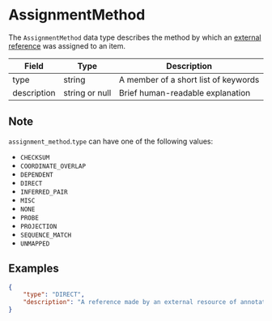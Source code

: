 # AssignmentMethod
The `AssignmentMethod` data type describes the method by which an [external reference](./external_reference.md) was assigned to an item.

| Field       | Type           | Description |
|-------------|----------------|-------------|
| type        | string         | A member of a short list of keywords
| description | string or null | Brief human-readable explanation

## Note
`assignment_method`.`type` can have one of the following values:
  - `CHECKSUM`
  - `COORDINATE_OVERLAP`
  - `DEPENDENT`
  - `DIRECT`
  - `INFERRED_PAIR`
  - `MISC`
  - `NONE`
  - `PROBE`
  - `PROJECTION`
  - `SEQUENCE_MATCH`
  - `UNMAPPED`

## Examples
```json
{
    "type": "DIRECT",
    "description": "A reference made by an external resource of annotation to an Ensembl feature that Ensembl imports without modification"
}
```
